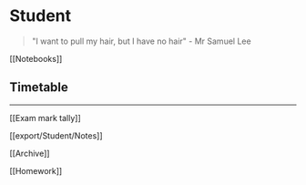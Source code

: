 # Student

> "I want to pull my hair, but I have no hair" - Mr Samuel Lee
> 

[[Notebooks]]

## Timetable

---

[[Exam mark tally]]

[[export/Student/Notes]]

[[Archive]]

[[Homework]]